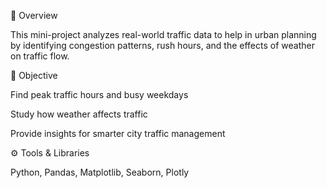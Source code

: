 📌 Overview

This mini-project analyzes real-world traffic data to help in urban planning by identifying congestion patterns, rush hours, and the effects of weather on traffic flow.

🎯 Objective

Find peak traffic hours and busy weekdays

Study how weather affects traffic

Provide insights for smarter city traffic management

⚙️ Tools & Libraries

Python, Pandas, Matplotlib, Seaborn, Plotly
